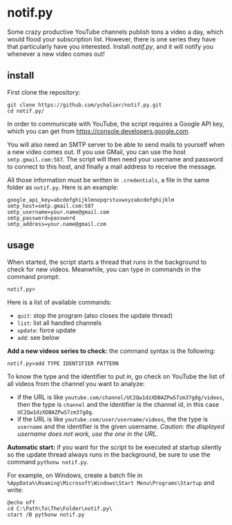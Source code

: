 # notif.py

Some crazy productive YouTube channels publish tons a video a day, which would flood your subscription list. However, there is one series they have that particularly have you interested. Install *notif.py*, and it will notify you whenever a new video comes out!

## install

First clone the repository:

    git clone https://github.com/ychalier/notif.py.git
    cd notif.py/

In order to communicate with YouTube, the script requires a Google API key, which you can get from https://console.developers.google.com.

You will also need an SMTP server to be able to send mails to yourself when a new video comes out. If you use GMail, you can use the host `smtp.gmail.com:587`. The script will then need your username and password to connect to this host, and finally a mail address to receive the message.

All those information must be written in `.credentials`, a file in the same folder as `notif.py`. Here is an example:

    google_api_key=abcdefghijklmnopqrstuvwxyzabcdefghijklm
    smtp_host=smtp.gmail.com:587
    smtp_username=your.name@gmail.com
    smtp_password=password
    smtp_address=your.name@gmail.com

## usage

When started, the script starts a thread that runs in the background to check for new videos. Meanwhile, you can type in commands in the command prompt:

    notif.py>

Here is a list of available commands:

 - `quit`: stop the program (also closes the update thread)
 - `list`: list all handled channels
 - `update`: force update
 - `add`: see below

**Add a new videos series to check:** the command syntax is the following:

    notif.py>add TYPE IDENTIFIER PATTERN

To know the type and the identifier to put in, go check on YouTube the list of all videos from the channel you want to analyze:
 - if the URL is like `youtube.com/channel/UC2Qw1dzXDBAZPwS7zm37g8g/videos`, then the type is `channel` and the identifier is the channel id, in this case `UC2Qw1dzXDBAZPwS7zm37g8g`.
 - if the URL is like `youtube.com/user/username/videos`, the the type is `username` and the identifier is the given username. *Caution: the displayed username does not work, use the one in the URL*.

**Automatic start:** if you want for the script to be executed at startup silently so the update thread always runs in the background, be sure to use the command `pythonw notif.py`.

For example, on Windows, create a batch file in `%AppData%\Roaming\Microsoft\Windows\Start Menu\Programs\Startup` and write:

    @echo off
    cd C:\Path\To\The\Folder\notif.py\
    start /B pythonw notif.py
